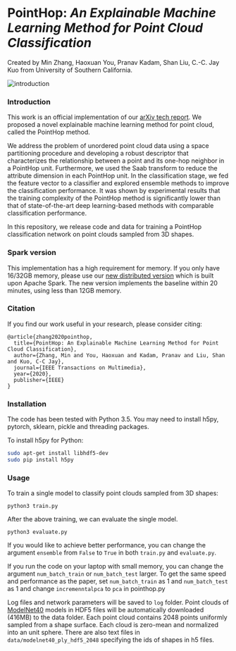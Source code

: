 # PointHop: *An Explainable Machine Learning Method for Point Cloud Classification*
Created by Min Zhang, Haoxuan You, Pranav Kadam, Shan Liu, C.-C. Jay Kuo from University of Southern California.

![introduction](https://github.com/minzhang-1/PointHop/blob/master/doc/intro.png)

### Introduction
This work is an official implementation of our [arXiv tech report](https://arxiv.org/abs/1907.12766). We proposed a novel explainable machine learning method for point cloud, called the PointHop method.

We address the problem of unordered point cloud data using a space partitioning procedure and developing a robust descriptor that characterizes the relationship between a point and its one-hop neighbor in a PointHop unit. Furthermore, we used the Saab transform to reduce the attribute dimension in each PointHop unit. In the classification stage, we fed the feature vector to a classifier and explored ensemble methods to improve the classification performance. It was shown by experimental results that the training complexity of the PointHop method is significantly lower than that of state-of-the-art deep learning-based methods with comparable classification performance. 

In this repository, we release code and data for training a PointHop classification network on point clouds sampled from 3D shapes.

### Spark version
This implementation has a high requirement for memory. If you only have 16/32GB memory, please use our [new distributed version](https://github.com/minzhang-1/PointHop-PointHop2_Spark) which is built upon Apache Spark. The new version implements the baseline within 20 minutes, using less than 12GB memory.

### Citation
If you find our work useful in your research, please consider citing:

	@article{zhang2020pointhop,
	  title={PointHop: An Explainable Machine Learning Method for Point Cloud Classification},
	  author={Zhang, Min and You, Haoxuan and Kadam, Pranav and Liu, Shan and Kuo, C-C Jay},
	  journal={IEEE Transactions on Multimedia},
	  year={2020},
	  publisher={IEEE}
	}

### Installation

The code has been tested with Python 3.5. You may need to install h5py, pytorch, sklearn, pickle and threading packages.

To install h5py for Python:
```bash
sudo apt-get install libhdf5-dev
sudo pip install h5py
```

### Usage
To train a single model to classify point clouds sampled from 3D shapes:

    python3 train.py

After the above training, we can evaluate the single model.

    python3 evaluate.py

If you would like to achieve better performance, you can change the argument `ensemble` from `False` to `True` in both `train.py` and `evaluate.py`.

If you run the code on your laptop with small memory, you can change the argument `num_batch_train` or `num_batch_test` larger. To get the same speed and performance as the paper, set `num_batch_train` as 1 and `num_batch_test` as 1 and change `incremenntalpca` to `pca` in pointhop.py

Log files and network parameters will be saved to `log` folder. Point clouds of <a href="http://modelnet.cs.princeton.edu/" target="_blank">ModelNet40</a> models in HDF5 files will be automatically downloaded (416MB) to the data folder. Each point cloud contains 2048 points uniformly sampled from a shape surface. Each cloud is zero-mean and normalized into an unit sphere. There are also text files in `data/modelnet40_ply_hdf5_2048` specifying the ids of shapes in h5 files.


